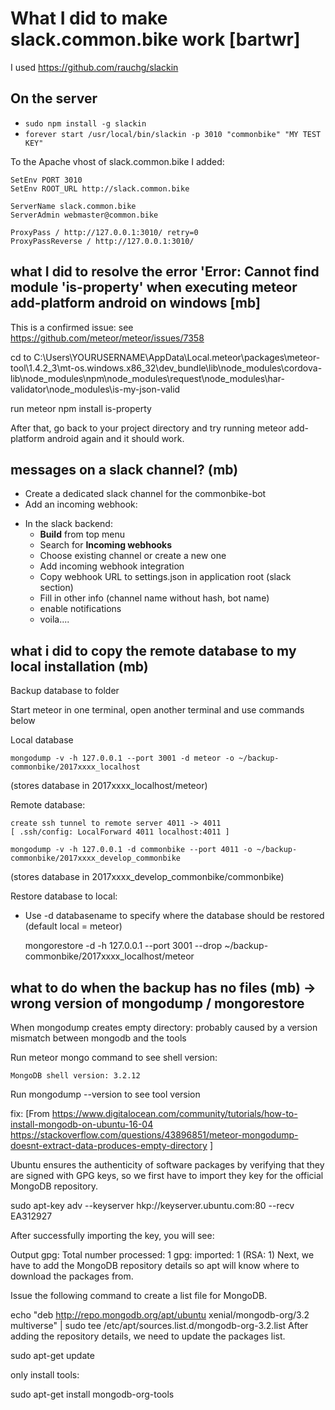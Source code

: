 # What I did to make slack.common.bike work [bartwr]

I used https://github.com/rauchg/slackin

## On the server

- `sudo npm install -g slackin`
- `forever start /usr/local/bin/slackin -p 3010 "commonbike" "MY TEST KEY"`

To the Apache vhost of slack.common.bike I added:

    SetEnv PORT 3010
    SetEnv ROOT_URL http://slack.common.bike

    ServerName slack.common.bike
    ServerAdmin webmaster@common.bike

    ProxyPass / http://127.0.0.1:3010/ retry=0
    ProxyPassReverse / http://127.0.0.1:3010/



## what I did to resolve the error 'Error: Cannot find module 'is-property' when executing meteor add-platform android on windows [mb]

This is a confirmed issue: see https://github.com/meteor/meteor/issues/7358

cd to
C:\Users\YOURUSERNAME\AppData\Local\.meteor\packages\meteor-tool\1.4.2_3\mt-os.windows.x86_32\dev_bundle\lib\node_modules\cordova-lib\node_modules\npm\node_modules\request\node_modules\har-validator\node_modules\is-my-json-valid

run
meteor npm install is-property

After that, go back to your project directory and try running meteor add-platform android again and it should work.

## messages on a slack channel? (mb)

- Create a dedicated slack channel for the commonbike-bot
- Add an incoming webhook:
* In the slack backend:
  - **Build** from top menu
  - Search for **Incoming webhooks**
  - Choose existing channel or create a new one
  - Add incoming webhook integration
  - Copy webhook URL to settings.json in application root (slack section)
  - Fill in other info (channel name without hash, bot name)
  - enable notifications
  - voila....

## what i did to copy the remote database to my local installation (mb)

Backup database to folder

Start meteor in one terminal, open another terminal and use commands below

Local database

	mongodump -v -h 127.0.0.1 --port 3001 -d meteor -o ~/backup-commonbike/2017xxxx_localhost

  (stores database in 2017xxxx_localhost/meteor)

Remote database:

	create ssh tunnel to remote server 4011 -> 4011
	[ .ssh/config: LocalForward 4011 localhost:4011 ]

	mongodump -v -h 127.0.0.1 -d commonbike --port 4011 -o ~/backup-commonbike/2017xxxx_develop_commonbike

  (stores database in 2017xxxx_develop_commonbike/commonbike)

Restore database to local:
  * Use -d databasename to specify where the database should be restored (default local = meteor)

	mongorestore -d <target database name> -h 127.0.0.1 --port 3001 --drop ~/backup-commonbike/2017xxxx_localhost/meteor

## what to do when the backup has no files (mb) -> wrong version of mongodump / mongorestore

When mongodump creates empty directory: probably caused by a version mismatch between mongodb and the tools

Run meteor mongo command to see shell version:

	MongoDB shell version: 3.2.12

Run mongodump --version to see tool version

fix:
[From
	https://www.digitalocean.com/community/tutorials/how-to-install-mongodb-on-ubuntu-16-04
	https://stackoverflow.com/questions/43896851/meteor-mongodump-doesnt-extract-data-produces-empty-directory
]

Ubuntu ensures the authenticity of software packages by verifying that they are signed with GPG keys, so we first have to import they key for the official MongoDB repository.

sudo apt-key adv --keyserver hkp://keyserver.ubuntu.com:80 --recv EA312927

After successfully importing the key, you will see:

Output gpg: Total number processed: 1 gpg: imported: 1 (RSA: 1) Next, we have to add the MongoDB repository details so apt will know where to download the packages from.

Issue the following command to create a list file for MongoDB.

echo "deb http://repo.mongodb.org/apt/ubuntu xenial/mongodb-org/3.2 multiverse" | sudo tee /etc/apt/sources.list.d/mongodb-org-3.2.list After adding the repository details, we need to update the packages list.

sudo apt-get update

<stop>

only install tools:

sudo apt-get install mongodb-org-tools
